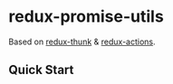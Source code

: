 # redux-promise-utils

Based on [redux-thunk](https://qq.com) & [redux-actions](https://qq.com).

## Quick Start